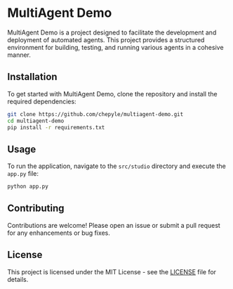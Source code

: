 # MultiAgent Demo

MultiAgent Demo is a project designed to facilitate the development and deployment of automated agents. This project provides a structured environment for building, testing, and running various agents in a cohesive manner.


## Installation

To get started with MultiAgent Demo, clone the repository and install the required dependencies:

```bash
git clone https://github.com/chepyle/multiagent-demo.git
cd multiagent-demo
pip install -r requirements.txt
```

## Usage

To run the application, navigate to the `src/studio` directory and execute the `app.py` file:

```bash
python app.py
```

## Contributing

Contributions are welcome! Please open an issue or submit a pull request for any enhancements or bug fixes.

## License

This project is licensed under the MIT License - see the [LICENSE](LICENSE) file for details.